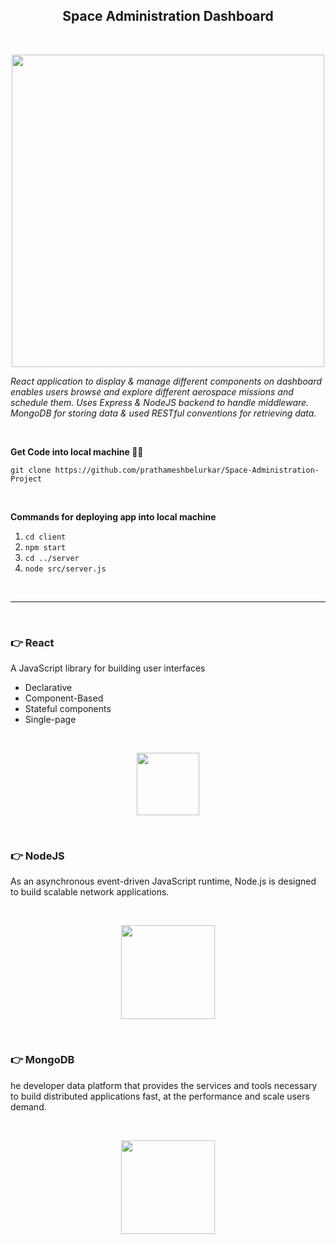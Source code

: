 <h2 align="center">Space Administration Dashboard</h2>

<br>

<p align="center">
<img src="https://upload.wikimedia.org/wikipedia/commons/4/40/NASA%27s_Deep_Space_Antenna_Upgrade_to_Affect_Voyager.jpg" width=500>

<br>

_React application to display & manage different components on dashboard enables users browse and explore different aerospace missions and schedule them. Uses Express & NodeJS backend to handle middleware. MongoDB for storing data & used RESTful conventions for retrieving data._

<br>

**Get Code into local machine 🧑‍💻**

    git clone https://github.com/prathameshbelurkar/Space-Administration-Project

<br>

**Commands for deploying app into local machine**

1. `cd client`
2. `npm start`
3. `cd ../server`
4. `node src/server.js`

<br>

<hr>

<br>

### 👉 React

A JavaScript library for building user interfaces

- Declarative
- Component-Based
- Stateful components
- Single-page

<br>

<p align="center">
<img src="https://upload.wikimedia.org/wikipedia/commons/a/a7/React-icon.svg" width=100>
</p>

<br>

### 👉 NodeJS

As an asynchronous event-driven JavaScript runtime, Node.js is designed to build scalable network applications.

<br>

<p align="center">
<img src="https://img.icons8.com/color/240/null/nodejs.png" width=150>
</p>

<br>

### 👉 MongoDB

he developer data platform that provides the services and tools necessary to build distributed applications fast, at the performance and scale users demand.

<br>

<p align="center">
<img src="https://img.icons8.com/color/240/null/mongodb.png" width=150/>
</p>

<br>
